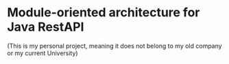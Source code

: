 # Module-oriented architecture for Java RestAPI
(This is my personal project, meaning it does not belong to my old company or my current University)
